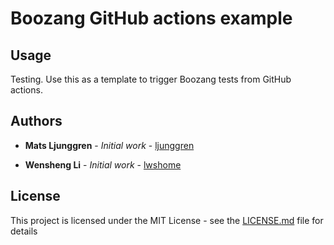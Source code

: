 # Boozang GitHub actions example

## Usage

Testing. Use this as a template to trigger Boozang tests from GitHub actions.

## Authors


* **Mats Ljunggren** - *Initial work* - [ljunggren](https://github.com/ljunggren)

* **Wensheng Li** - *Initial work* - [lwshome](https://github.com/lwshome)

## License

This project is licensed under the MIT License - see the [LICENSE.md](LICENSE.md) file for details
